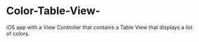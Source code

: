 # Color-Table-View-
iOS app with a View Controller that contains a Table View that displays a list of colors.
